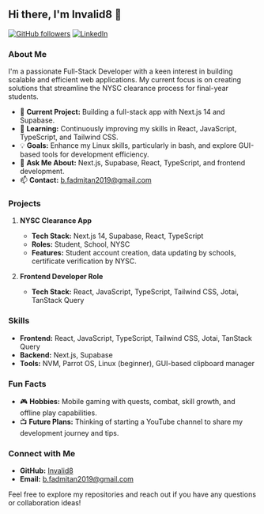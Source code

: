 ## Hi there, I'm Invalid8 👋

[![GitHub followers](https://img.shields.io/github/followers/Invalid8?label=Follow&style=social)](https://github.com/Invalid8) 
[![LinkedIn](https://img.shields.io/badge/-Connect-blue?style=flat&logo=LinkedIn&logoColor=white)](https://www.linkedin.com/in/daniel-fadamitan-a08052247)

### About Me

I'm a passionate Full-Stack Developer with a keen interest in building scalable and efficient web applications. My current focus is on creating solutions that streamline the NYSC clearance process for final-year students.

- 🔭 **Current Project:** Building a full-stack app with Next.js 14 and Supabase.
- 🌱 **Learning:** Continuously improving my skills in React, JavaScript, TypeScript, and Tailwind CSS.
- 💡 **Goals:** Enhance my Linux skills, particularly in bash, and explore GUI-based tools for development efficiency.
- 💬 **Ask Me About:** Next.js, Supabase, React, TypeScript, and frontend development.
- 📫 **Contact:** b.fadmitan2019@gmail.com

### Projects

1. **NYSC Clearance App** 
   - **Tech Stack:** Next.js 14, Supabase, React, TypeScript
   - **Roles:** Student, School, NYSC
   - **Features:** Student account creation, data updating by schools, certificate verification by NYSC.
   
2. **Frontend Developer Role**
   - **Tech Stack:** React, JavaScript, TypeScript, Tailwind CSS, Jotai, TanStack Query

### Skills

- **Frontend:** React, JavaScript, TypeScript, Tailwind CSS, Jotai, TanStack Query
- **Backend:** Next.js, Supabase
- **Tools:** NVM, Parrot OS, Linux (beginner), GUI-based clipboard manager

### Fun Facts

- 🎮 **Hobbies:** Mobile gaming with quests, combat, skill growth, and offline play capabilities.
- 📺 **Future Plans:** Thinking of starting a YouTube channel to share my development journey and tips.

### Connect with Me

- **GitHub:** [Invalid8](https://github.com/Invalid8)
- **Email:** b.fadmitan2019@gmail.com

Feel free to explore my repositories and reach out if you have any questions or collaboration ideas!

